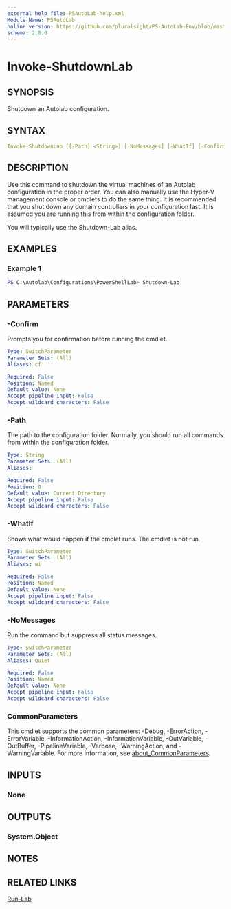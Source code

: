 ```yaml
---
external help file: PSAutoLab-help.xml
Module Name: PSAutoLab
online version: https://github.com/pluralsight/PS-AutoLab-Env/blob/master/docs/Invoke-ShutdownLab.md
schema: 2.0.0
---
```


# Invoke-ShutdownLab

## SYNOPSIS

Shutdown an Autolab configuration.

## SYNTAX

```yaml
Invoke-ShutdownLab [[-Path] <String>] [-NoMessages] [-WhatIf] [-Confirm] [<CommonParameters>]
```

## DESCRIPTION

Use this command to shutdown the virtual machines of an Autolab configuration in the proper order. You can also manually use the Hyper-V management console or cmdlets to do the same thing. It is recommended that you shut down any domain controllers in your configuration last. It is assumed you are running this from within the configuration folder.

You will typically use the Shutdown-Lab alias.

## EXAMPLES

### Example 1

```powershell
PS C:\Autolab\Configurations\PowerShellLab> Shutdown-Lab
```

## PARAMETERS

### -Confirm

Prompts you for confirmation before running the cmdlet.

```yaml
Type: SwitchParameter
Parameter Sets: (All)
Aliases: cf

Required: False
Position: Named
Default value: None
Accept pipeline input: False
Accept wildcard characters: False
```

### -Path

The path to the configuration folder. Normally, you should run all commands from within the configuration folder.

```yaml
Type: String
Parameter Sets: (All)
Aliases:

Required: False
Position: 0
Default value: Current Directory
Accept pipeline input: False
Accept wildcard characters: False
```

### -WhatIf

Shows what would happen if the cmdlet runs.
The cmdlet is not run.

```yaml
Type: SwitchParameter
Parameter Sets: (All)
Aliases: wi

Required: False
Position: Named
Default value: None
Accept pipeline input: False
Accept wildcard characters: False
```

### -NoMessages
Run the command but suppress all status messages.

```yaml
Type: SwitchParameter
Parameter Sets: (All)
Aliases: Quiet

Required: False
Position: Named
Default value: None
Accept pipeline input: False
Accept wildcard characters: False
```

### CommonParameters

This cmdlet supports the common parameters: -Debug, -ErrorAction, -ErrorVariable, -InformationAction, -InformationVariable, -OutVariable, -OutBuffer, -PipelineVariable, -Verbose, -WarningAction, and -WarningVariable. For more information, see [about_CommonParameters](http://go.microsoft.com/fwlink/?LinkID=113216).

## INPUTS

### None

## OUTPUTS

### System.Object

## NOTES

## RELATED LINKS

[Run-Lab](Invoke-RunLab.md)
